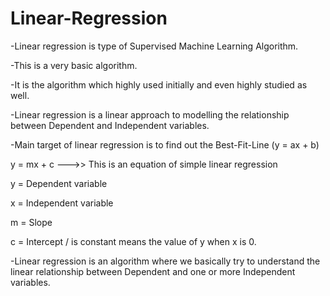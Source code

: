 # Linear-Regression

-Linear regression is type of Supervised Machine Learning Algorithm.

-This is a very basic algorithm.

-It is the algorithm which highly used initially and even highly studied as well.

-Linear regression is a linear approach to modelling the relationship between Dependent and Independent variables.

-Main target of linear regression is to find out the Best-Fit-Line (y = ax + b)

  y = mx + c  --->>  This is an equation of simple linear regression

  y = Dependent variable

  x = Independent variable

  m = Slope

  c = Intercept / is constant means the value of y when x is 0.

-Linear regression is an algorithm where we basically try to understand the linear relationship between Dependent and one or more Independent variables.
